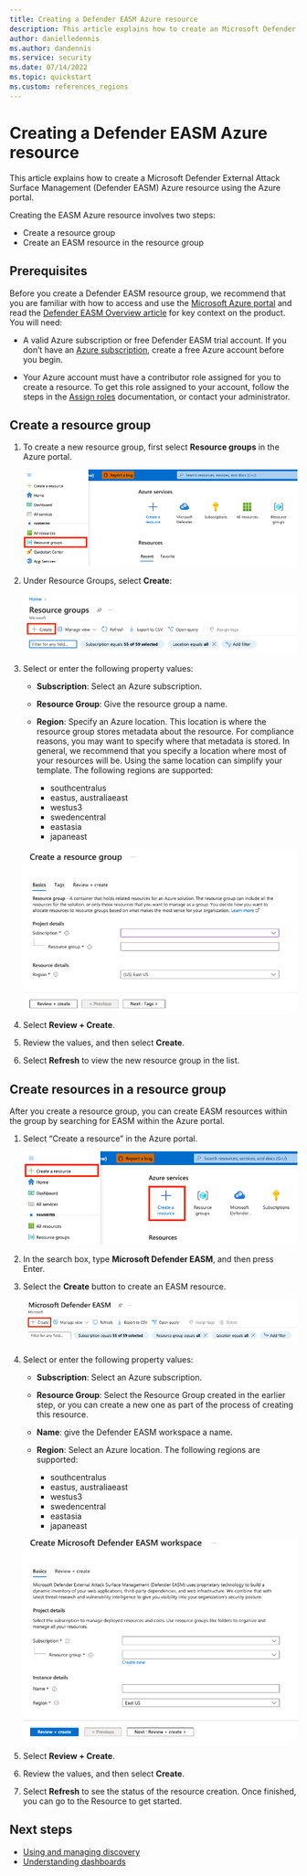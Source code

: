 ```yaml
---
title: Creating a Defender EASM Azure resource
description: This article explains how to create an Microsoft Defender External Attack Surface Management (Defender EASM) Azure resource using the Azure portal.
author: danielledennis
ms.author: dandennis
ms.service: security
ms.date: 07/14/2022
ms.topic: quickstart
ms.custom: references_regions 
---
```


# Creating a Defender EASM Azure resource

This article explains how to create a Microsoft Defender External Attack Surface Management (Defender EASM) Azure resource using the Azure portal.

Creating the EASM Azure resource involves two steps:

- Create a resource group
- Create an EASM resource in the resource group

## Prerequisites

Before you create a Defender EASM resource group, we recommend that you are familiar with how to access and use the [Microsoft Azure portal](https://ms.portal.azure.com/) and read the [Defender EASM Overview article](index.md) for key context on the product. You will need:

- A valid Azure subscription or free Defender EASM trial account. If you don’t have an [Azure subscription](/azure/guides/developer/azure-developer-guide#understanding-accounts-subscriptions-and-billing), create a free Azure account before you begin.

- Your Azure account must have a contributor role assigned for you to create a resource. To get this role assigned to your account, follow the steps in the [Assign roles](/azure/role-based-access-control/role-assignments-steps) documentation, or contact your administrator.


## Create a resource group

1. To create a new resource group, first select **Resource groups** in the Azure portal.

    ![Screenshot of resource groups pane highlighted from Azure home page](media/QuickStart-1.png)

2. Under Resource Groups, select **Create**:

    ![Screenshot of "create resource” highlighted in resource group list view](media/QuickStart-2.png)

3. Select or enter the following property values:

    - **Subscription**: Select an Azure subscription.
    - **Resource Group**: Give the resource group a name.
    - **Region**: Specify an Azure location. This location is where the resource group stores metadata about the resource. For compliance reasons, you may want to specify where that metadata is stored. In general, we recommend that you specify a location where most of your resources will be. Using the same location can simplify your template. The following regions are supported: 
    
      -  southcentralus
      -  eastus, australiaeast
      -  westus3 
      -  swedencentral
      -  eastasia
      -  japaneast

    ![Screenshot of create resource group basics tab](media/QuickStart-3.png)

4. Select **Review + Create**.

5. Review the values, and then select **Create**.

6. Select **Refresh** to view the new resource group in the list.

## Create resources in a resource group

After you create a resource group, you can create EASM resources within the group by searching for EASM within the Azure portal. 

1. Select “Create a resource” in the Azure portal.

    ![Screenshot of “create resource” option highlighted from Azure home page](media/QuickStart-4.png)

2. In the search box, type **Microsoft Defender EASM**, and then press Enter.

3. Select the **Create** button to create an EASM resource.

    ![Screenshot of "create” button highlighted from Defender EASM list view](media/QuickStart-5.png)

4. Select or enter the following property values:

    - **Subscription**: Select an Azure subscription.
    - **Resource Group**: Select the Resource Group created in the earlier step, or you can create a new one as part of the process of creating this resource.
    - **Name**: give the Defender EASM workspace a name.
    - **Region**: Select an Azure location. The following regions are supported: 
    
      -  southcentralus
      -  eastus, australiaeast
      -  westus3 
      -  swedencentral
      -  eastasia
      -  japaneast

    ![Screenshot of create EASM resource basics tab](media/QuickStart-6.png)

5. Select **Review + Create**.

6. Review the values, and then select **Create**.

7. Select **Refresh** to see the status of the resource creation. Once finished, you can go to the Resource to get started.

## Next steps

- [Using and managing discovery](using-and-managing-discovery.md)
- [Understanding dashboards](understanding-dashboards.md)
